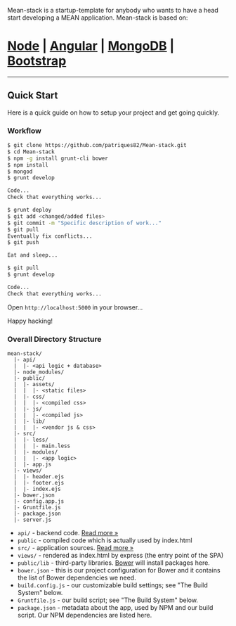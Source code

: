 Mean-stack is a startup-template for anybody who wants to have a head start
developing a MEAN application. Mean-stack is based on:

# [Node](http://nodejs.org/download/) | [Angular](https://angularjs.org/) | [MongoDB](http://www.mongodb.org/downloads) | [Bootstrap](http://getbootstrap.com/2.3.2/)

***

## Quick Start

Here is a quick guide on how to setup your project and get going quickly.

### Workflow

```sh
$ git clone https://github.com/patriques82/Mean-stack.git
$ cd Mean-stack
$ npm -g install grunt-cli bower
$ npm install
$ mongod
$ grunt develop

Code...
Check that everything works...

$ grunt deploy
$ git add <changed/added files>
$ git commit -m "Specific description of work..."
$ git pull
Eventually fix conflicts...
$ git push

Eat and sleep...

$ git pull
$ grunt develop

Code...
Check that everything works...
```

Open `http://localhost:5000` in your browser...

Happy hacking!

### Overall Directory Structure

```
mean-stack/
  |- api/
  |  |- <api logic + database>
  |- node_modules/
  |- public/
  |  |- assets/
  |  |  |- <static files>
  |  |- css/
  |  |  |- <compiled css>
  |  |- js/
  |  |  |- <compiled js>
  |  |- lib/
  |  |  |- <vendor js & css>
  |- src/
  |  |- less/
  |  |  |- main.less
  |  |- modules/
  |  |  |- <app logic>
  |  |- app.js
  |- views/
  |  |- header.ejs
  |  |- footer.ejs
  |  |- index.ejs
  |- bower.json
  |- config.app.js
  |- Gruntfile.js
  |- package.json
  |- server.js
```

- `api/` - backend code. [Read more &raquo;](api/README.md)
- `public` - compiled code which is actually used by index.html
- `src/` - application sources. [Read more &raquo;](src/README.md)
- `views/` - rendered as index.html by express (the entry point of the SPA)
- `public/lib` - third-party libraries. [Bower](http://bower.io) will install
  packages here.
- `bower.json` - this is our project configuration for Bower and it contains the
  list of Bower dependencies we need.
- `build.config.js` - our customizable build settings; see "The Build System"
  below.
- `Gruntfile.js` - our build script; see "The Build System" below.
- `package.json` - metadata about the app, used by NPM and our build script. Our
  NPM dependencies are listed here.

